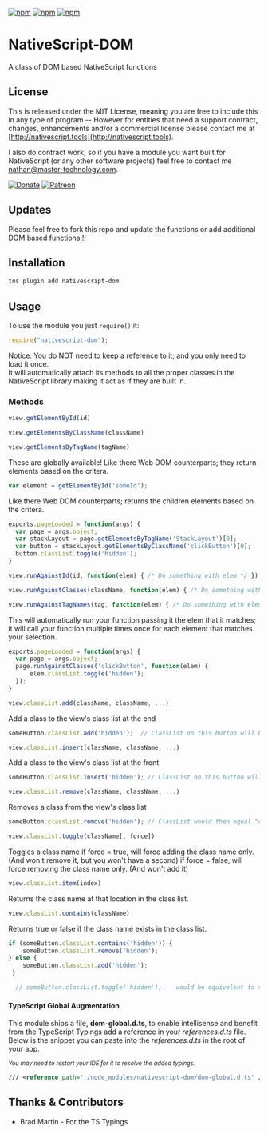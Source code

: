 [![npm](https://img.shields.io/npm/v/nativescript-dom.svg)](https://www.npmjs.com/package/nativescript-dom)
[![npm](https://img.shields.io/npm/l/nativescript-dom.svg)](https://www.npmjs.com/package/nativescript-dom)
[![npm](https://img.shields.io/npm/dt/nativescript-dom.svg?label=npm%20d%2fls)](https://www.npmjs.com/package/nativescript-dom)

# NativeScript-DOM
A class of DOM based NativeScript functions

## License

This is released under the MIT License, meaning you are free to include this in any type of program -- However for entities that need a support contract, changes, enhancements and/or a commercial license please contact me at [http://nativescript.tools](http://nativescript.tools).

I also do contract work; so if you have a module you want built for NativeScript (or any other software projects) feel free to contact me [nathan@master-technology.com](mailto://nathan@master-technology.com).

[![Donate](https://img.shields.io/badge/Donate-PayPal-brightgreen.svg?style=plastic)](https://www.paypal.com/cgi-bin/webscr?cmd=_donations&business=HN8DDMWVGBNQL&lc=US&item_name=Nathanael%20Anderson&item_number=nativescript%2ddom&no_note=1&no_shipping=1&currency_code=USD&bn=PP%2dDonationsBF%3ax%3aNonHosted)
[![Patreon](https://img.shields.io/badge/Pledge-Patreon-brightgreen.svg?style=plastic)](https://www.patreon.com/NathanaelA)

## Updates

Please feel free to fork this repo and update the functions or add additional DOM based functions!!!


## Installation 
```bash
tns plugin add nativescript-dom  
```

## Usage

To use the  module you just `require()` it:

```js
require("nativescript-dom");
```

Notice: You do NOT need to keep a reference to it; and you only need to load it once.  
It will automatically attach its methods to all the proper classes in the NativeScript library making it act as if they are built in.

 
### Methods


```js
view.getElementById(id)
```
```js
view.getElementsByClassName(className)
```
```js
view.getElementsByTagName(tagName)
```
These are globally available!  Like there Web DOM counterparts; they return elements based on the critera.
```js
var element = getElementById('someId');
```

Like there Web DOM counterparts; returns the children elements based on the critera.
```js
exports.pageLoaded = function(args) {
  var page = args.object;
  var stackLayout = page.getElementsByTagName('StackLayout')[0];
  var button = stackLayout.getElementsByClassName('clickButton')[0];
  button.classList.toggle('hidden');
}
```


```js
view.runAgainstId(id, function(elem) { /* Do something with elem */ })
```
```js
view.runAgainstClasses(className, function(elem) { /* Do something with elem */ })
```
```js
view.runAgainstTagNames(tag, function(elem) { /* Do something with elem */ })
```
This will automatically run your function passing it the elem that it matches; it will call your function multiple times once for each element that matches your selection.

```js
exports.pageLoaded = function(args) {
  var page = args.object;
  page.runAgainstClasses('clickButton', function(elem) {  
      elem.classList.toggle('hidden');
  });
}
```
  
```js
view.classList.add(className, className, ...)
```

Add a class to the view's class list at the end

```js
someButton.classList.add('hidden');  // ClassList on this button will be "class1 class2 classx hidden"
```

```js
view.classList.insert(className, className, ...)
```

Add a class to the view's class list at the front
```js
someButton.classList.insert('hidden'); // ClassList on this button will be "hidden class1 class2 classx"
```

```js
view.classList.remove(className, className, ...)
```

Removes a class from the view's class list
```js
someButton.classList.remove('hidden'); // ClassList would then equal "class1 class2 class3"
```
   
```js
view.classList.toggle(className[, force])
```

Toggles a class name
if force = true, will force adding the class name only.     (And won't remove it, but you won't have a second)
if force = false, will force removing the class name only.  (And won't add it)

```js
view.classList.item(index)
```
Returns the class name at that location in the class list.

```js
view.classList.contains(className)
```

Returns true or false if the class name exists in the class list.
```js
if (someButton.classList.contains('hidden')) {
    someButton.classList.remove('hidden');
} else {
    someButton.classList.add('hidden');
 }

  // someButton.classList.toggle('hidden');    would be equivelent to the 5 lines above.
```

#### TypeScript Global Augmentation
This module ships a file, **dom-global.d.ts**, to enable intellisense and benefit from the TypeScript Typings
add a reference in your *references.d.ts* file. Below is the snippet you can paste into the *references.d.ts* in the root of your app.

<sub>*You may need to restart your IDE for it to resolve the added typings.*</sub>

```xml
/// <reference path="./node_modules/nativescript-dom/dom-global.d.ts" />
```

## Thanks & Contributors

- Brad Martin - For the TS Typings
